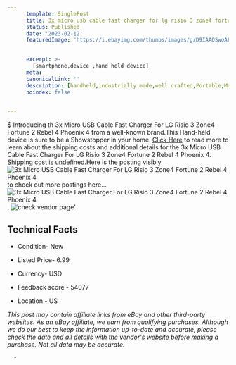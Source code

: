 ```yaml
---
      template: SinglePost
      title: 3x micro usb cable fast charger for lg risio 3 zone4 fortune 2 rebel 4 phoenix 4
      status: Published
      date: '2023-02-12'
      featuredImage: 'https://i.ebayimg.com/thumbs/images/g/D9IAAOSwoAFcOYaI/s-l225.jpg'
       

      excerpt: >-
        [smartphone,device ,hand held device]
      meta:
      canonicalLink: ''
      description: [handheld,industrially made,well crafted,Portable,Mobile,Compact,Convenient,Lightweight,Maneuverable,Man-portable,Miniature,Carriable,Hand-held,Light,Holdable,Transportable,Mobile device,Pocket-sized,On-the-go,Wireless,Cordless,Compact size,Convenient size, smartphone,device ,hand held device]
      noindex: false
      

---
```

$
      Introducing th 3x Micro USB Cable Fast Charger For LG Risio 3 Zone4 Fortune 2 Rebel 4 Phoenix 4 from a well-known brand.This Hand-held device  is sure to be a Showstopper in your home. [Click Here](https://www.ebay.com/itm/392637382640?hash=item5b6b02fff0%3Ag%3AD9IAAOSwoAFcOYaI&mkevt=1&mkcid=1&mkrid=711-53200-19255-0&campid=%253CePNCampaignId%253E&customid=%253CreferenceId%253E&toolid=10049) to read more to learn about the shipping costs and additional details for the 3x Micro USB Cable Fast Charger For LG Risio 3 Zone4 Fortune 2 Rebel 4 Phoenix 4. Shipping cost is undefined.Here is the posting visibly ![3x Micro USB Cable Fast Charger For LG Risio 3 Zone4 Fortune 2 Rebel 4 Phoenix 4](https://i.ebayimg.com/thumbs/images/g/D9IAAOSwoAFcOYaI/s-l225.jpg) to check out more postings here... ![3x Micro USB Cable Fast Charger For LG Risio 3 Zone4 Fortune 2 Rebel 4 Phoenix 4](https://i.ebayimg.com/images/g/D9IAAOSwoAFcOYaI/s-l1200.jpg), ![check vendor page](https://origin-galleryplus.ebayimg.com/ws/web/392637382640_2_0_1/225x225.jpg,https://origin-galleryplus.ebayimg.com/ws/web/392637382640_3_0_1/225x225.jpg,https://origin-galleryplus.ebayimg.com/ws/web/392637382640_4_0_1/225x225.jpg)'

      

 ## Technical Facts 



     
      

 - Condition- New 


      

 - Listed Price- 6.99 


      

 - Currency- USD 


      

 - Feedback score - 54077 


      

 - Location - US 


      
      

 *_This post may contain affiliate links from eBay and other third-party websites. As an eBay affiliate, we earn from qualifying purchases. Although we do our best to keep the information up-to-date and accurate, please check the date and all details with the vendor's website before making a purchase. Not all data may be accurate._*




      -
